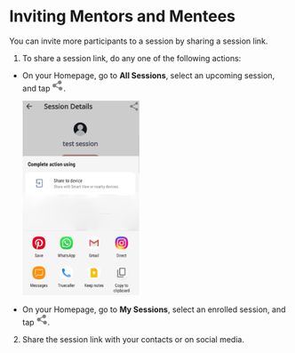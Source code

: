 # Inviting Mentors and Mentees
You can invite more participants to a session by sharing a session link.

1. To share a session link, do any one of the following actions:

* On your Homepage, go to **All Sessions**, select an upcoming session, and tap ![](media/share-icon.png).

   ![](media/sharesession.png)

* On your Homepage, go to **My Sessions**, select an enrolled session, and tap ![](media/share-icon.png).

2. Share the session link with your contacts or on social media.
